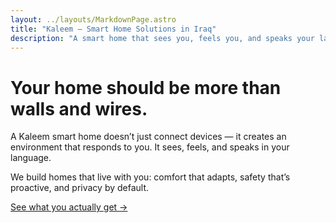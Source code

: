 ```yaml
---
layout: ../layouts/MarkdownPage.astro
title: "Kaleem — Smart Home Solutions in Iraq"
description: "A smart home that sees you, feels you, and speaks your language."
---
```


# Your home should be more than walls and wires.

A Kaleem smart home doesn’t just connect devices — it creates an environment that responds to you.
It sees, feels, and speaks in your language.

We build homes that live with you: comfort that adapts, safety that’s proactive, and privacy by default.

[See what you actually get →](/features)
